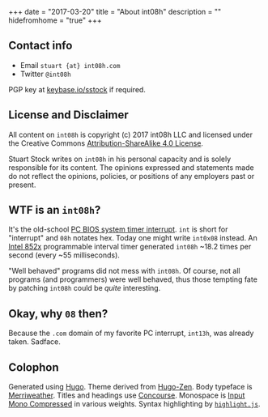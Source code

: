 +++
date = "2017-03-20"
title = "About int08h"
description = ""
hidefromhome = "true"
+++

## Contact info

* Email `stuart {at} int08h.com`
* Twitter `@int08h`

PGP key at [keybase.io/sstock](https://keybase.io/sstock) if required.


## License and Disclaimer

All content on `int08h` is copyright (c) 2017 int08h LLC and licensed under the Creative Commons 
[Attribution-ShareAlike 4.0 License](https://creativecommons.org/licenses/by-sa/4.0/legalcode). 

Stuart Stock writes on `int08h` in his personal capacity and is solely responsible for its content. 
The opinions expressed and statements made do not reflect the opinions, policies, or positions of any 
employers past or present. 

## WTF is an `int08h`?

It's the old-school [PC BIOS system timer interrupt](http://www.delorie.com/djgpp/doc/rbinter/id/48/0.html). 
`int` is short for "interrupt" and `08h` notates hex. Today one might write `int0x08` instead.
An [Intel 852x](http://wiki.osdev.org/Programmable_Interval_Timer) programmable interval timer generated `int08h` 
~18.2 times per second (every ~55 milliseconds). 

"Well behaved" programs did not mess with `int08h`. Of course, not all programs (and programmers) were 
well behaved, thus those tempting fate by patching `int08h` could be *quite* interesting.

## Okay, why `08` then?

Because the `.com` domain of my favorite PC interrupt, `int13h`, was already taken. Sadface.

## Colophon

Generated using [Hugo](https://gohugo.io/). Theme derived from [Hugo-Zen](https://github.com/rakuishi/hugo-zen).
Body typeface is [Merriweather](https://fonts.google.com/specimen/Merriweather).
Titles and headings use [Concourse](http://concoursefont.com/).
Monospace is [Input Mono Compressed](http://input.fontbureau.com/) in various weights.
Syntax highlighting by [`highlight.js`](https://highlightjs.org/).
